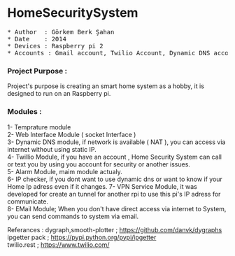 # HomeSecuritySystem
<pre>
* Author  : Görkem Berk Şahan
* Date    : 2014
* Devices : Raspberry pi 2
* Accounts : Gmail account, Twilio Account, Dynamic DNS account
</pre>


### Project Purpose :
Project's purpose is creating an smart home system as a hobby, it is designed to run on an Raspberry pi.


### Modules :
1- Temprature module   
2- Web Interface Module ( socket Interface )  
3- Dynamic DNS module, if network is available ( NAT ), you can access via internet without using static IP.  
4- Twillio Module, if you have an account , Home Security System can call or text you by using you account for security
or another issues.   
5- Alarm Module, maim module actualy.  
6- IP checker, if you dont want to use dynamic dns or want to know if your Home Ip adress even if it changes. 
7- VPN Service Module, it was developed for create an tunnel for another rpi to use this pi's IP adress for communicate.  
8- EMail Module; When you don't have direct access via internet to System, you can send commands to system via email.  





Referances :
dygraph,smooth-plotter ; https://github.com/danvk/dygraphs    
ipgetter pack ; https://pypi.python.org/pypi/ipgetter  
twilio.rest ; https://www.twilio.com/  


